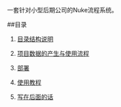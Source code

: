 一套针对小型后期公司的Nuke流程系统。

##目录
1. [目录结构说明](list.md)

2. [项目数据的产生与使用流程](makedata.md)

3. [部署](bushu.md)

4. [使用教程](plugin.md)

5. [写在后面的话](about.md)